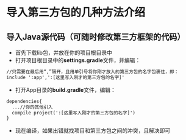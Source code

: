 # 导入第三方包的几种方法介绍

## 导入Java源代码（可随时修改第三方框架的代码）
* 首先下载lib包，并放在你的项目根目录中
* 打开项目根目录中的**settings.gradle**文件，并编辑：
```xml
//只需要在最后用“,”隔开，且用单引号将你刚才放入的第三方包的名字包裹住，即：
include ':app',':[这里写入刚才的第三方包的名字]'
```
* 打开App目录的**build.gradle**文件，编辑：
```xml
dependencies{
  ...//你的其他引入
  compile project(':[这里写入刚才的第三方包的名字]')
}
```
* 现在编译，如果出错就找项目和第三方包之间的冲突，且解决即可
